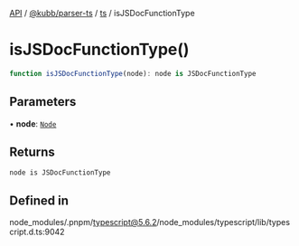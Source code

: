 [API](../../../../../packages.md) / [@kubb/parser-ts](../../../index.md) / [ts](../index.md) / isJSDocFunctionType

# isJSDocFunctionType()

```ts
function isJSDocFunctionType(node): node is JSDocFunctionType
```

## Parameters

• **node**: [`Node`](../interfaces/Node.md)

## Returns

`node is JSDocFunctionType`

## Defined in

node\_modules/.pnpm/typescript@5.6.2/node\_modules/typescript/lib/typescript.d.ts:9042
